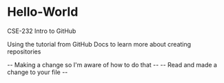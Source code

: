 # Hello-World
CSE-232 Intro to GitHub

Using the tutorial from GitHub Docs to learn more about creating repositories

-- Making a change so I'm aware of how to do that -- 
-- Read and made a change to your file --
